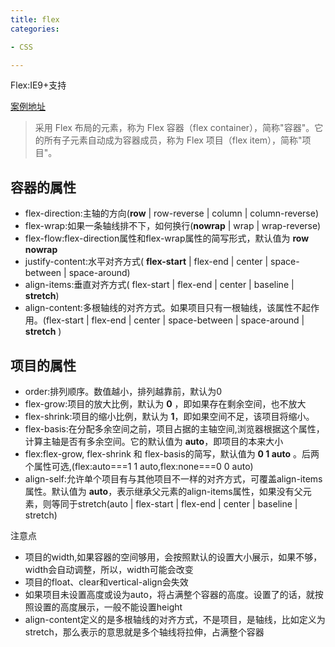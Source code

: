 ```yaml
---
title: flex
categories: 

- CSS

---
```


Flex:IE9+支持

[案例地址](http://static.vgee.cn/static/index.html)


> 采用 Flex 布局的元素，称为 Flex 容器（flex container），简称"容器"。它的所有子元素自动成为容器成员，称为 Flex 项目（flex item），简称"项目"。


## 容器的属性
- flex-direction:主轴的方向(**row** | row-reverse | column | column-reverse)
- flex-wrap:如果一条轴线排不下，如何换行(**nowrap** | wrap | wrap-reverse)
- flex-flow:flex-direction属性和flex-wrap属性的简写形式，默认值为 **row nowrap**
- justify-content:水平对齐方式( **flex-start** | flex-end | center | space-between | space-around)
- align-items:垂直对齐方式( flex-start | flex-end | center | baseline | **stretch**)
- align-content:多根轴线的对齐方式。如果项目只有一根轴线，该属性不起作用。(flex-start | flex-end | center | space-between | space-around | **stretch** )


## 项目的属性
- order:排列顺序。数值越小，排列越靠前，默认为0
- flex-grow:项目的放大比例，默认为 **0** ，即如果存在剩余空间，也不放大
- flex-shrink:项目的缩小比例，默认为 **1**，即如果空间不足，该项目将缩小。
- flex-basis:在分配多余空间之前，项目占据的主轴空间,浏览器根据这个属性，计算主轴是否有多余空间。它的默认值为 **auto**，即项目的本来大小
- flex:flex-grow, flex-shrink 和 flex-basis的简写，默认值为 **0 1 auto** 。后两个属性可选,(flex:auto===1 1 auto,flex:none===0 0 auto)
- align-self:允许单个项目有与其他项目不一样的对齐方式，可覆盖align-items属性。默认值为 **auto**，表示继承父元素的align-items属性，如果没有父元素，则等同于stretch(auto | flex-start | flex-end | center | baseline | stretch)

注意点
- 项目的width,如果容器的空间够用，会按照默认的设置大小展示，如果不够，width会自动调整，所以，width可能会改变
- 项目的float、clear和vertical-align会失效
- 如果项目未设置高度或设为auto，将占满整个容器的高度。设置了的话，就按照设置的高度展示，一般不能设置height
- align-content定义的是多根轴线的对齐方式，不是项目，是轴线，比如定义为stretch，那么表示的意思就是多个轴线将拉伸，占满整个容器
